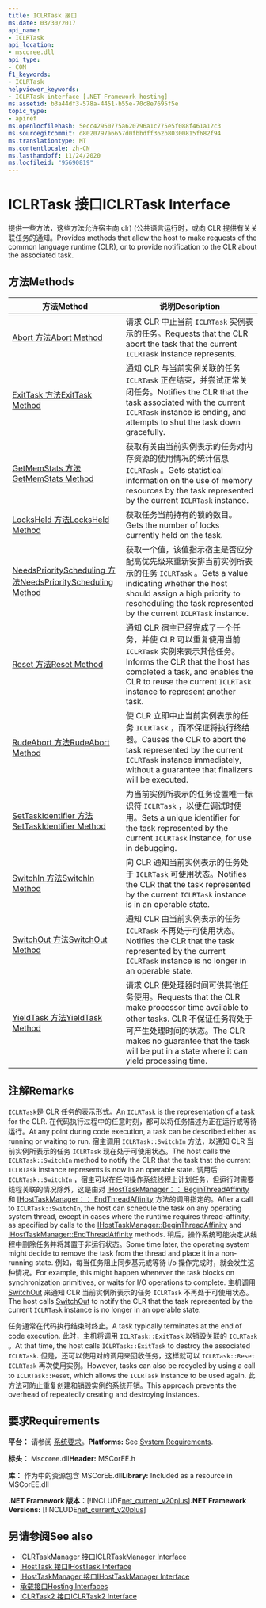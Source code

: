 ```yaml
---
title: ICLRTask 接口
ms.date: 03/30/2017
api_name:
- ICLRTask
api_location:
- mscoree.dll
api_type:
- COM
f1_keywords:
- ICLRTask
helpviewer_keywords:
- ICLRTask interface [.NET Framework hosting]
ms.assetid: b3a44df3-578a-4451-b55e-70c8e7695f5e
topic_type:
- apiref
ms.openlocfilehash: 5ecc42950775a620796a1c775e5f088f461a12c3
ms.sourcegitcommit: d8020797a6657d0fbbdff362b80300815f682f94
ms.translationtype: MT
ms.contentlocale: zh-CN
ms.lasthandoff: 11/24/2020
ms.locfileid: "95690819"
---
```

# <a name="iclrtask-interface"></a><span data-ttu-id="527fd-102">ICLRTask 接口</span><span class="sxs-lookup"><span data-stu-id="527fd-102">ICLRTask Interface</span></span>

<span data-ttu-id="527fd-103">提供一些方法，这些方法允许宿主向 clr)  (公共语言运行时，或向 CLR 提供有关关联任务的通知。</span><span class="sxs-lookup"><span data-stu-id="527fd-103">Provides methods that allow the host to make requests of the common language runtime (CLR), or to provide notification to the CLR about the associated task.</span></span>  
  
## <a name="methods"></a><span data-ttu-id="527fd-104">方法</span><span class="sxs-lookup"><span data-stu-id="527fd-104">Methods</span></span>  
  
|<span data-ttu-id="527fd-105">方法</span><span class="sxs-lookup"><span data-stu-id="527fd-105">Method</span></span>|<span data-ttu-id="527fd-106">说明</span><span class="sxs-lookup"><span data-stu-id="527fd-106">Description</span></span>|  
|------------|-----------------|  
|[<span data-ttu-id="527fd-107">Abort 方法</span><span class="sxs-lookup"><span data-stu-id="527fd-107">Abort Method</span></span>](iclrtask-abort-method.md)|<span data-ttu-id="527fd-108">请求 CLR 中止当前 `ICLRTask` 实例表示的任务。</span><span class="sxs-lookup"><span data-stu-id="527fd-108">Requests that the CLR abort the task that the current `ICLRTask` instance represents.</span></span>|  
|[<span data-ttu-id="527fd-109">ExitTask 方法</span><span class="sxs-lookup"><span data-stu-id="527fd-109">ExitTask Method</span></span>](iclrtask-exittask-method.md)|<span data-ttu-id="527fd-110">通知 CLR 与当前实例关联的任务 `ICLRTask` 正在结束，并尝试正常关闭任务。</span><span class="sxs-lookup"><span data-stu-id="527fd-110">Notifies the CLR that the task associated with the current `ICLRTask` instance is ending, and attempts to shut the task down gracefully.</span></span>|  
|[<span data-ttu-id="527fd-111">GetMemStats 方法</span><span class="sxs-lookup"><span data-stu-id="527fd-111">GetMemStats Method</span></span>](iclrtask-getmemstats-method.md)|<span data-ttu-id="527fd-112">获取有关由当前实例表示的任务对内存资源的使用情况的统计信息 `ICLRTask` 。</span><span class="sxs-lookup"><span data-stu-id="527fd-112">Gets statistical information on the use of memory resources by the task represented by the current `ICLRTask` instance.</span></span>|  
|[<span data-ttu-id="527fd-113">LocksHeld 方法</span><span class="sxs-lookup"><span data-stu-id="527fd-113">LocksHeld Method</span></span>](iclrtask-locksheld-method.md)|<span data-ttu-id="527fd-114">获取任务当前持有的锁的数目。</span><span class="sxs-lookup"><span data-stu-id="527fd-114">Gets the number of locks currently held on the task.</span></span>|  
|[<span data-ttu-id="527fd-115">NeedsPriorityScheduling 方法</span><span class="sxs-lookup"><span data-stu-id="527fd-115">NeedsPriorityScheduling Method</span></span>](iclrtask-needspriorityscheduling-method.md)|<span data-ttu-id="527fd-116">获取一个值，该值指示宿主是否应分配高优先级来重新安排当前实例所表示的任务 `ICLRTask` 。</span><span class="sxs-lookup"><span data-stu-id="527fd-116">Gets a value indicating whether the host should assign a high priority to rescheduling the task represented by the current `ICLRTask` instance.</span></span>|  
|[<span data-ttu-id="527fd-117">Reset 方法</span><span class="sxs-lookup"><span data-stu-id="527fd-117">Reset Method</span></span>](iclrtask-reset-method.md)|<span data-ttu-id="527fd-118">通知 CLR 宿主已经完成了一个任务，并使 CLR 可以重复使用当前 `ICLRTask` 实例来表示其他任务。</span><span class="sxs-lookup"><span data-stu-id="527fd-118">Informs the CLR that the host has completed a task, and enables the CLR to reuse the current `ICLRTask` instance to represent another task.</span></span>|  
|[<span data-ttu-id="527fd-119">RudeAbort 方法</span><span class="sxs-lookup"><span data-stu-id="527fd-119">RudeAbort Method</span></span>](iclrtask-rudeabort-method.md)|<span data-ttu-id="527fd-120">使 CLR 立即中止当前实例表示的任务 `ICLRTask` ，而不保证将执行终结器。</span><span class="sxs-lookup"><span data-stu-id="527fd-120">Causes the CLR to abort the task represented by the current `ICLRTask` instance immediately, without a guarantee that finalizers will be executed.</span></span>|  
|[<span data-ttu-id="527fd-121">SetTaskIdentifier 方法</span><span class="sxs-lookup"><span data-stu-id="527fd-121">SetTaskIdentifier Method</span></span>](iclrtask-settaskidentifier-method.md)|<span data-ttu-id="527fd-122">为当前实例所表示的任务设置唯一标识符 `ICLRTask` ，以便在调试时使用。</span><span class="sxs-lookup"><span data-stu-id="527fd-122">Sets a unique identifier for the task represented by the current `ICLRTask` instance, for use in debugging.</span></span>|  
|[<span data-ttu-id="527fd-123">SwitchIn 方法</span><span class="sxs-lookup"><span data-stu-id="527fd-123">SwitchIn Method</span></span>](iclrtask-switchin-method.md)|<span data-ttu-id="527fd-124">向 CLR 通知当前实例表示的任务处于 `ICLRTask` 可使用状态。</span><span class="sxs-lookup"><span data-stu-id="527fd-124">Notifies the CLR that the task represented by the current `ICLRTask` instance is in an operable state.</span></span>|  
|[<span data-ttu-id="527fd-125">SwitchOut 方法</span><span class="sxs-lookup"><span data-stu-id="527fd-125">SwitchOut Method</span></span>](iclrtask-switchout-method.md)|<span data-ttu-id="527fd-126">通知 CLR 由当前实例表示的任务 `ICLRTask` 不再处于可使用状态。</span><span class="sxs-lookup"><span data-stu-id="527fd-126">Notifies the CLR that the task represented by the current `ICLRTask` instance is no longer in an operable state.</span></span>|  
|[<span data-ttu-id="527fd-127">YieldTask 方法</span><span class="sxs-lookup"><span data-stu-id="527fd-127">YieldTask Method</span></span>](iclrtask-yieldtask-method.md)|<span data-ttu-id="527fd-128">请求 CLR 使处理器时间可供其他任务使用。</span><span class="sxs-lookup"><span data-stu-id="527fd-128">Requests that the CLR make processor time available to other tasks.</span></span> <span data-ttu-id="527fd-129">CLR 不保证任务将处于可产生处理时间的状态。</span><span class="sxs-lookup"><span data-stu-id="527fd-129">The CLR makes no guarantee that the task will be put in a state where it can yield processing time.</span></span>|  
  
## <a name="remarks"></a><span data-ttu-id="527fd-130">注解</span><span class="sxs-lookup"><span data-stu-id="527fd-130">Remarks</span></span>  

 <span data-ttu-id="527fd-131">`ICLRTask`是 CLR 任务的表示形式。</span><span class="sxs-lookup"><span data-stu-id="527fd-131">An `ICLRTask` is the representation of a task for the CLR.</span></span> <span data-ttu-id="527fd-132">在代码执行过程中的任意时刻，都可以将任务描述为正在运行或等待运行。</span><span class="sxs-lookup"><span data-stu-id="527fd-132">At any point during code execution, a task can be described either as running or waiting to run.</span></span> <span data-ttu-id="527fd-133">宿主调用 `ICLRTask::SwitchIn` 方法，以通知 CLR 当前实例所表示的任务 `ICLRTask` 现在处于可使用状态。</span><span class="sxs-lookup"><span data-stu-id="527fd-133">The host calls the `ICLRTask::SwitchIn` method to notify the CLR that the task that the current `ICLRTask` instance represents is now in an operable state.</span></span> <span data-ttu-id="527fd-134">调用后 `ICLRTask::SwitchIn` ，宿主可以在任何操作系统线程上计划任务，但运行时需要线程关联的情况除外，这是由对 [IHostTaskManager：： BeginThreadAffinity](ihosttaskmanager-beginthreadaffinity-method.md) 和 [IHostTaskManager：： EndThreadAffinity](ihosttaskmanager-endthreadaffinity-method.md) 方法的调用指定的。</span><span class="sxs-lookup"><span data-stu-id="527fd-134">After a call to `ICLRTask::SwitchIn`, the host can schedule the task on any operating system thread, except in cases where the runtime requires thread-affinity, as specified by calls to the [IHostTaskManager::BeginThreadAffinity](ihosttaskmanager-beginthreadaffinity-method.md) and [IHostTaskManager::EndThreadAffinity](ihosttaskmanager-endthreadaffinity-method.md) methods.</span></span> <span data-ttu-id="527fd-135">稍后，操作系统可能决定从线程中删除任务并将其置于非运行状态。</span><span class="sxs-lookup"><span data-stu-id="527fd-135">Some time later, the operating system might decide to remove the task from the thread and place it in a non-running state.</span></span> <span data-ttu-id="527fd-136">例如，每当任务阻止同步基元或等待 i/o 操作完成时，就会发生这种情况。</span><span class="sxs-lookup"><span data-stu-id="527fd-136">For example, this might happen whenever the task blocks on synchronization primitives, or waits for I/O operations to complete.</span></span> <span data-ttu-id="527fd-137">主机调用 [SwitchOut](iclrtask-switchout-method.md) 来通知 CLR 当前实例所表示的任务 `ICLRTask` 不再处于可使用状态。</span><span class="sxs-lookup"><span data-stu-id="527fd-137">The host calls [SwitchOut](iclrtask-switchout-method.md) to notify the CLR that the task represented by the current `ICLRTask` instance is no longer in an operable state.</span></span>  
  
 <span data-ttu-id="527fd-138">任务通常在代码执行结束时终止。</span><span class="sxs-lookup"><span data-stu-id="527fd-138">A task typically terminates at the end of code execution.</span></span> <span data-ttu-id="527fd-139">此时，主机将调用 `ICLRTask::ExitTask` 以销毁关联的 `ICLRTask` 。</span><span class="sxs-lookup"><span data-stu-id="527fd-139">At that time, the host calls `ICLRTask::ExitTask` to destroy the associated `ICLRTask`.</span></span> <span data-ttu-id="527fd-140">但是，还可以使用对的调用来回收任务，这样就可以 `ICLRTask::Reset` `ICLRTask` 再次使用实例。</span><span class="sxs-lookup"><span data-stu-id="527fd-140">However, tasks can also be recycled by using a call to `ICLRTask::Reset`, which allows the `ICLRTask` instance to be used again.</span></span> <span data-ttu-id="527fd-141">此方法可防止重复创建和销毁实例的系统开销。</span><span class="sxs-lookup"><span data-stu-id="527fd-141">This approach prevents the overhead of repeatedly creating and destroying instances.</span></span>  
  
## <a name="requirements"></a><span data-ttu-id="527fd-142">要求</span><span class="sxs-lookup"><span data-stu-id="527fd-142">Requirements</span></span>  

 <span data-ttu-id="527fd-143">**平台：** 请参阅 [系统要求](../../get-started/system-requirements.md)。</span><span class="sxs-lookup"><span data-stu-id="527fd-143">**Platforms:** See [System Requirements](../../get-started/system-requirements.md).</span></span>  
  
 <span data-ttu-id="527fd-144">**标头：** Mscoree.dll</span><span class="sxs-lookup"><span data-stu-id="527fd-144">**Header:** MSCorEE.h</span></span>  
  
 <span data-ttu-id="527fd-145">**库：** 作为中的资源包含 MSCorEE.dll</span><span class="sxs-lookup"><span data-stu-id="527fd-145">**Library:** Included as a resource in MSCorEE.dll</span></span>  
  
 <span data-ttu-id="527fd-146">**.NET Framework 版本：**[!INCLUDE[net_current_v20plus](../../../../includes/net-current-v20plus-md.md)]</span><span class="sxs-lookup"><span data-stu-id="527fd-146">**.NET Framework Versions:** [!INCLUDE[net_current_v20plus](../../../../includes/net-current-v20plus-md.md)]</span></span>  
  
## <a name="see-also"></a><span data-ttu-id="527fd-147">另请参阅</span><span class="sxs-lookup"><span data-stu-id="527fd-147">See also</span></span>

- [<span data-ttu-id="527fd-148">ICLRTaskManager 接口</span><span class="sxs-lookup"><span data-stu-id="527fd-148">ICLRTaskManager Interface</span></span>](iclrtaskmanager-interface.md)
- [<span data-ttu-id="527fd-149">IHostTask 接口</span><span class="sxs-lookup"><span data-stu-id="527fd-149">IHostTask Interface</span></span>](ihosttask-interface.md)
- [<span data-ttu-id="527fd-150">IHostTaskManager 接口</span><span class="sxs-lookup"><span data-stu-id="527fd-150">IHostTaskManager Interface</span></span>](ihosttaskmanager-interface.md)
- [<span data-ttu-id="527fd-151">承载接口</span><span class="sxs-lookup"><span data-stu-id="527fd-151">Hosting Interfaces</span></span>](hosting-interfaces.md)
- [<span data-ttu-id="527fd-152">ICLRTask2 接口</span><span class="sxs-lookup"><span data-stu-id="527fd-152">ICLRTask2 Interface</span></span>](iclrtask2-interface.md)
